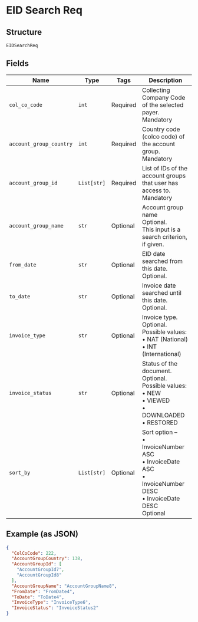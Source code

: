 
# EID Search Req

## Structure

`EIDSearchReq`

## Fields

| Name | Type | Tags | Description |
|  --- | --- | --- | --- |
| `col_co_code` | `int` | Required | Collecting Company Code of the selected payer.<br>Mandatory |
| `account_group_country` | `int` | Required | Country code (colco code) of the account group.<br>Mandatory |
| `account_group_id` | `List[str]` | Required | List of IDs of the account groups that user has access to.<br>Mandatory |
| `account_group_name` | `str` | Optional | Account group name<br>Optional.<br>This input is a search criterion, if given. |
| `from_date` | `str` | Optional | EID date searched from this date.<br>Optional. |
| `to_date` | `str` | Optional | Invoice date searched until this date.<br>Optional. |
| `invoice_type` | `str` | Optional | Invoice type.<br>Optional.<br>Possible values:<br>•    NAT (National)<br>•    INT (International) |
| `invoice_status` | `str` | Optional | Status of the document.<br>Optional.<br>Possible values:<br>•    NEW<br>•    VIEWED<br>•    DOWNLOADED<br>•    RESTORED |
| `sort_by` | `List[str]` | Optional | Sort option –<br>•    InvoiceNumber ASC<br>•    InvoiceDate ASC<br>•    InvoiceNumber DESC<br>•    InvoiceDate DESC<br>Optional |

## Example (as JSON)

```json
{
  "ColCoCode": 222,
  "AccountGroupCountry": 138,
  "AccountGroupId": [
    "AccountGroupId7",
    "AccountGroupId8"
  ],
  "AccountGroupName": "AccountGroupName8",
  "FromDate": "FromDate4",
  "ToDate": "ToDate4",
  "InvoiceType": "InvoiceType6",
  "InvoiceStatus": "InvoiceStatus2"
}
```

